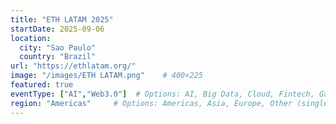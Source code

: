 ```yaml
---
title: "ETH LATAM 2025"
startDate: 2025-09-06
location:
  city: "Sao Paulo"
  country: "Brazil"
url: "https://ethlatam.org/"
image: "/images/ETH LATAM.png"    # 400×225
featured: true
eventType: ["AI","Web3.0"]  # Options: AI, Big Data, Cloud, Fintech, Gaming, IoT, Web3.0 (multiple selection allowed)
region: "Americas"     # Options: Americas, Asia, Europe, Other (single selection)
---
```

